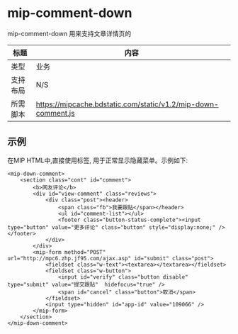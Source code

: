 # mip-comment-down

mip-comment-down 用来支持文章详情页的

标题|内容
----|----
类型|业务
支持布局|N/S
所需脚本|https://mipcache.bdstatic.com/static/v1.2/mip-down-comment.js

## 示例

在MIP HTML中,直接使用标签, 用于正常显示隐藏菜单。示例如下:

```
<mip-down-comment>
	<section class="cont" id="comment">
		<b>网友评论</b>
		<div id="view-comment" class="reviews">
			<div class="post"><header>
				<span class="fb">我要跟贴</span></header>
				<ul id="comment-list"></ul>
				<footer class="button-status-complete"><input type="button" value="更多评论" class="button" style="display:none;" /></footer>
			</div>
		</div>
		<mip-form method="POST" url="http://mpc6.zhp.jf95.com/ajax.asp" id="submit" class="post">
			<fieldset class="w-text"><textarea></textarea></fieldset>
			<fieldset class="w-button">
				<input id="verify" class="button disable" type="submit" value="提交跟贴"  hidefocus="true" />
				<span id="cancel" class="button">取消</span>
			</fieldset>
			<input type="hidden" id="app-id" value="109066" />
	    </mip-form>
	</section>
</mip-down-comment>
```